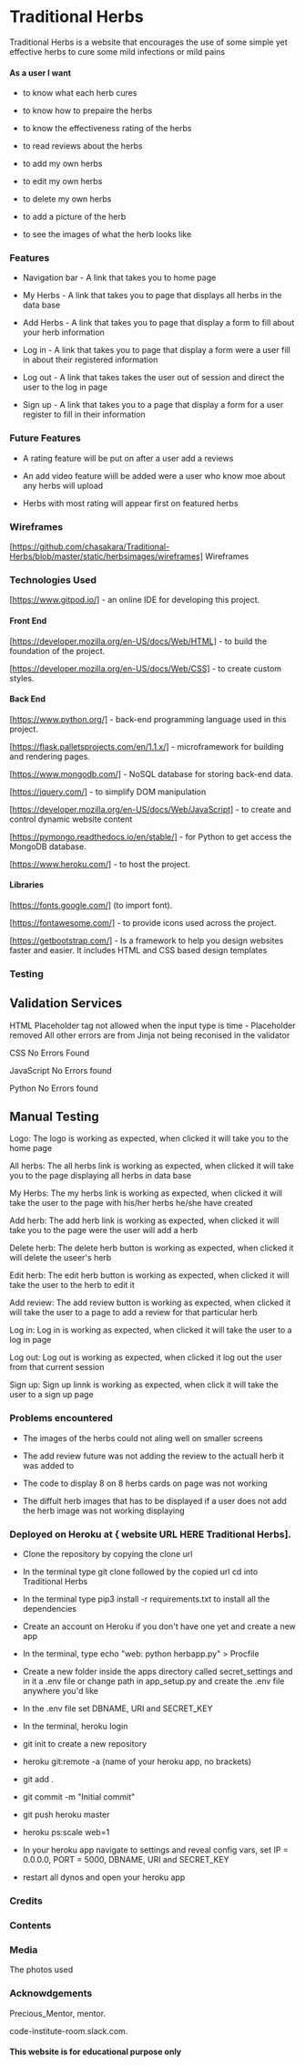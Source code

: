 # Traditional Herbs 

Traditional Herbs is a website that encourages the use of some simple yet effective
 herbs to cure some mild infections or mild pains 

#### As a user l want 

* to know what each herb cures 

* to know how to prepaire the herbs

* to know the effectiveness rating of the herbs 

* to read reviews about the herbs 

* to add my own herbs

* to edit my own herbs

* to delete my own herbs

* to add a picture of the herb 

* to see the images of what the herb looks like 

### Features

* Navigation bar - A link that takes you to home page 

* My Herbs - A link that takes you to page that displays all herbs in the data base

* Add Herbs - A link that takes you to page that display a form to fill about your herb information

* Log in - A link that takes you to page that display a form were a user fill in about their registered information

* Log out - A link that takes takes the user out of session and direct the user to the log in page 

* Sign up - A link that takes you to a page that display a form for a user register to fill in their information 

### Future Features

* A rating feature will be put on after a user add a reviews

* An add video feature wiill be added were a user who know moe about any herbs will upload 

* Herbs with most rating will appear first on featured herbs 

### Wireframes

[https://github.com/chasakara/Traditional-Herbs/blob/master/static/herbsimages/wireframes] Wireframes

### Technologies Used 

[https://www.gitpod.io/] - an online IDE for developing this project.

#### Front End

[https://developer.mozilla.org/en-US/docs/Web/HTML] - to build the foundation of the project.

[https://developer.mozilla.org/en-US/docs/Web/CSS] - to create custom styles.

#### Back End

[https://www.python.org/] - back-end programming language used in this project.

[https://flask.palletsprojects.com/en/1.1.x/] - microframework for building and rendering pages.

[https://www.mongodb.com/] -  NoSQL database for storing back-end data.

[https://jquery.com/] - to simplify DOM manipulation

[https://developer.mozilla.org/en-US/docs/Web/JavaScript] - to create and control dynamic website content

[https://pymongo.readthedocs.io/en/stable/] - for Python to get access the MongoDB database.

[https://www.heroku.com/] - to host the project.

#### Libraries 

[https://fonts.google.com/] (to import font).

[https://fontawesome.com/] - to provide icons used across the project.

[https://getbootstrap.com/] - Is a framework to help you design websites faster and easier. It includes HTML and CSS based design templates

### Testing

## Validation Services

HTML Placeholder tag not allowed when the input type is time - Placeholder removed All other errors are from Jinja not being reconised in the validator

CSS No Errors Found

JavaScript No Errors found

Python No Errors found

## Manual Testing

Logo:
The logo is working as expected, when clicked it will take you to the home page

All herbs:
The all herbs link is working as expected, when clicked it will take you to the page displaying all herbs in data base

My Herbs:
The my herbs link is working as expected, when clicked it will take the user to the page with his/her herbs he/she have created 

Add herb:
The add herb link is working as expected, when clicked it will take you to the page were the user will add a herb 

Delete herb:
The delete herb button is working as expected, when clicked it will delete the useer's herb 

Edit herb:
The edit herb button is working as expected, when clicked it will take the user to the herb to edit it

Add review:
The add review button is working as expected, when clicked it will take the user to a page to add a review for that particular herb


Log in:
Log in is working as expected, when clicked it will take the user to a log in page

Log out:
Log out is working as expected, when clicked it log out the user from that current session 

Sign up:
Sign up linnk is working as expected, when click it will take the user to a sign up page 


### Problems encountered

* The images of the herbs could not aling well on smaller screens  

* The add review future was not adding the review to the actuall herb it was added to 

* The code to display 8 on 8 herbs cards on page was not working 

* The diffult herb images that has to be displayed if a user does not add the herb image was not working displaying 

### Deployed on Heroku at { website URL HERE Traditional Herbs].

* Clone the repository by copying the clone url

* In the terminal type git clone followed by the      copied url cd into Traditional Herbs

* In the terminal type pip3 install -r requirements.txt to install all the dependencies

* Create an account on Heroku if you don't have one yet and create a new app

* In the terminal, type echo "web: python herbapp.py" > Procfile

* Create a new folder inside the apps directory called secret_settings and in it a .env file or change path in 
app_setup.py and create the .env file anywhere you'd like

* In the .env file set DBNAME, URI and SECRET_KEY

* In the terminal, heroku login

* git init to create a new repository

* heroku git:remote -a (name of your heroku app, no brackets)

* git add .

* git commit -m "Initial commit"

* git push heroku master

* heroku ps:scale web=1

* In your heroku app navigate to settings and reveal config vars, set IP = 0.0.0.0, PORT = 5000, DBNAME, URI and SECRET_KEY

* restart all dynos and open your heroku app

### Credits

### Contents 

### Media

The photos used 

### Acknowdgements

Precious_Mentor, mentor.

code-institute-room.slack.com.

#### This website is for educational purpose only 

